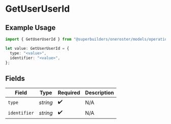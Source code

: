 # GetUserUserId

## Example Usage

```typescript
import { GetUserUserId } from "@superbuilders/oneroster/models/operations";

let value: GetUserUserId = {
  type: "<value>",
  identifier: "<value>",
};
```

## Fields

| Field              | Type               | Required           | Description        |
| ------------------ | ------------------ | ------------------ | ------------------ |
| `type`             | *string*           | :heavy_check_mark: | N/A                |
| `identifier`       | *string*           | :heavy_check_mark: | N/A                |